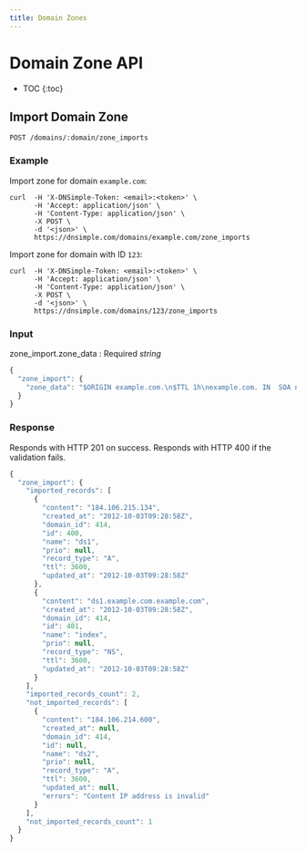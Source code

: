 ```yaml
---
title: Domain Zones
---
```


# Domain Zone API

* TOC
{:toc}


## Import Domain Zone

    POST /domains/:domain/zone_imports

### Example

Import zone for domain `example.com`:

    curl  -H 'X-DNSimple-Token: <email>:<token>' \
          -H 'Accept: application/json' \
          -H 'Content-Type: application/json' \
          -X POST \
          -d '<json>' \
          https://dnsimple.com/domains/example.com/zone_imports

Import zone for domain with ID `123`:

    curl  -H 'X-DNSimple-Token: <email>:<token>' \
          -H 'Accept: application/json' \
          -H 'Content-Type: application/json' \
          -X POST \
          -d '<json>' \
          https://dnsimple.com/domains/123/zone_imports

### Input

zone_import.zone_data
: Required _string_

~~~ js
{
  "zone_import": {
    "zone_data": "$ORIGIN example.com.\n$TTL 1h\nexample.com. IN  SOA ns1.dnsimple.com admin.dnsimple.com 2011092001 86400 7200 604800 300\nexample.com. IN NS  ns1.dnsimple.com.\nexample.com. IN NS  ns2.dnsimple.com.\nexample.com. IN NS  ns3.dnsimple.com.\nexample.com. IN NS  ns4.dnsimple.com.\nds1.example.com. 3600 IN  A 184.106.215.134\nindex.example.com. 3600 IN  NS ds1.example.com\n; example.com. 3600 IN  URL http://dnsimple.com\n; www.example.com. 3600 IN  URL https://dnsimple.com"
  }
}
~~~

### Response

Responds with HTTP 201 on success.
Responds with HTTP 400 if the validation fails.

~~~ js
{
  "zone_import": {
    "imported_records": [
      {
        "content": "184.106.215.134",
        "created_at": "2012-10-03T09:28:58Z",
        "domain_id": 414,
        "id": 400,
        "name": "ds1",
        "prio": null,
        "record_type": "A",
        "ttl": 3600,
        "updated_at": "2012-10-03T09:28:58Z"
      },
      {
        "content": "ds1.example.com.example.com",
        "created_at": "2012-10-03T09:28:58Z",
        "domain_id": 414,
        "id": 401,
        "name": "index",
        "prio": null,
        "record_type": "NS",
        "ttl": 3600,
        "updated_at": "2012-10-03T09:28:58Z"
      }
    ],
    "imported_records_count": 2,
    "not_imported_records": [
      {
        "content": "184.106.214.600",
        "created_at": null,
        "domain_id": 414,
        "id": null,
        "name": "ds2",
        "prio": null,
        "record_type": "A",
        "ttl": 3600,
        "updated_at": null,
        "errors": "Content IP address is invalid"
      }
    ],
    "not_imported_records_count": 1
  }
}
~~~
